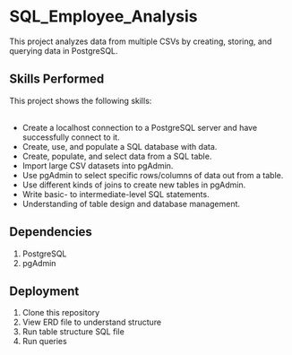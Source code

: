 # SQL_Employee_Analysis
This project analyzes data from multiple CSVs by creating, storing, and querying data in PostgreSQL.

## Skills Performed
This project shows the following skills:<br><br>
* Create a localhost connection to a PostgreSQL server and have successfully connect to it.<br>
* Create, use, and populate a SQL database with data.<br>
* Create, populate, and select data from a SQL table.<br>
* Import large CSV datasets into pgAdmin.<br>
* Use pgAdmin to select specific rows/columns of data out from a table.<br>
* Use different kinds of joins to create new tables in pgAdmin.<br>
* Write basic- to intermediate-level SQL statements.<br>
* Understanding of table design and database management.<br>

## Dependencies
1. PostgreSQL 
2. pgAdmin

## Deployment
1. Clone this repository
2. View ERD file to understand structure
3. Run table structure SQL file
4. Run queries
